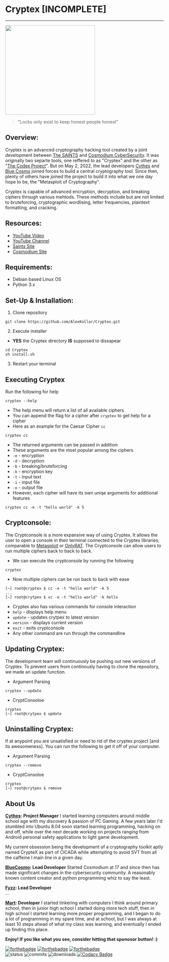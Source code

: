 <!-- variables -->
[ccs]: https://www.cosmodiumcs.com
[saints]: https://www.twitch.tv/cosmodiumcs
[youtube]: https://www.youtube.com/c/CosmodiumCS

<!-- title -->
# Cryptex [INCOMPLETE]
---

<!-- image -->
<img src="https://github.com/AlexKollar/Cryptex/blob/gh-pages/Gallery/Lock.png" width="285"/></p>

> "Locks only exist to keep honest people honest" 

## Overview:
Cryptex is an advanced cryptography hacking tool created by a joint development between [The SAINTS][saints] and [Cosmodium CyberSecurity][ccs]. It was originally two separte tools, one reffered to as "Cryptex" and the other as "[The Codex Project](https://github.com/CosmodiumCS/the-codex-project)". But on May 2, 2022, the lead developers [Cythes](https://github.com/AlexKollar) and [Blue Cosmo](https://github.com/CosmodiumCS) joined forces to build a central cryptography tool. Since then, plenty of others have joined the project to build it into what we one day hope to be, the "Metasploit of Cryptography".

Cryptex is capable of advanced encryption, decryption, and breaking ciphers through various mehtods. These methods include but are not limited to bruteforcing, cryptographic wordlising, letter frequencies, plaintext formatting, and cracking.

## Resources:
- [YouTube Video]()
- [YouTube Channel][youtube]
- [Saints Site][saints]
- [Cosmodium Site][ccs]

## Requirements:
- Debian based Linux OS
- Python 3.x

## Set-Up & Installation:
1. Clone repository
```
git clone https://github.com/AlexKollar/Cryptex.git
```
2. Execute installer
  - **YES** the Cryptex directory **IS** supposed to dissapear
```
cd Cryptex
sh install.sh
```
3. Restart your terminal

## Executing Cryptex
Run the following for help
```
cryptex --help
```
- The help menu will return a list of all available ciphers
- You can append the flag for a cipher after `cryptex` to get help for a cipher
- Here as an example for the Caesar Cipher `cc`
```
cryptex cc
``` 
- The returned arguments can be passed in addition
- These arguments are the most popular among the ciphers
- `-e` - encryption
- `-d` - decryption
- `-b` - breaking/bruteforcing
- `-k` - encryption key
- `-t` - input text
- `-i` - input file
- `-o` - output file
- However, each cipher will have its own uniqe arguments for additional features
```
cryptex cc -e -t "hello world" -k 5
```

## Cryptconsole:
The Cryptconsole is a more expansive way of using Cryptex. It allows the user to open a console in their terminal connected to the Cryptex libraries; comparable to [Metasploit](https://www.metasploit.com/) or [OnlyRAT](https://github.com/CosmodiumCS/OnlyRAT). The Cryptconsole can allow users to run multiple ciphers back to back to back.
- We can execute the cryptconsole by running the following
```
cryptex
```
- Now multiple ciphers can be run back to back with ease
```
[~] root@cryptex $ cc -e -t "hello world" -k 5
...
[~] root@crytpex $ vc -e -t "hello world" -k hello
```
- Cryptex also has various commands for console interaction
- `help` - displays help menu
- `update` - updates crytpex to latest version
- `version` - displays current version
- `exit` - exits cryptconsole
- Any other command are run through the commandline

## Updating Cryptex:
The development team will continuously be pushing out new versions of Cryptex. To prevent users from continously having to clone the repository, we made an update function.
- Argument Parsing
```
cryptex --update
```
- CryptConsoloe
```
cryptex
[~] root@crytpex $ update
```

## Uninstalling Cryptex:
If at anypoint you are unsatisfied or need to rid of the cryptex project [and its awesomeness]. You can run the following to get it off of your computer.
- Argument Parsing
```
cryptex --remove
```
- CryptConsoloe
```
cryptex
[~] root@crytpex $ remove
```

## About Us
**[Cythes](https://twitter.com/CythesOut): Project Manager**
I started learning computers around middle school age with my discovery & passion of PC Gaming.  A few years later I'd stumbled into Ubuntu 8.04 soon started learning programming, hacking on and off, while over the next decade working on projects ranging from Android personal safety applications to light game development.

My current obsession being the development of a cryptography toolkit aptly named CrypteX as part of CICADA while attempting to avoid SVT from all the caffeine I main line in a given day.

**[BlueCosmo](https://twitter.com/CosmodiumCS): Lead Developer**
Started Cosmodium at 17 and since then has made significant changes in the cybersecurity community.  A reasonably known content creator and python programming whiz to say the least.    
  
**[Fyzz](): Lead Developer**   
...

**[Mart](): Developer**
I started tinkering with computers I think around primary school, then in junior high school I started doing more tech stuff, then in high school I started learning more proper programming, and I began to do a lot of programming in my spare time, and at school, but I was always at least 10 steps ahead of what my class was learning, and eventually I ended up finding this place.

**Enjoy! If you like what you see, consider hitting that sponosor button! :)**

[![forthebadge](https://forthebadge.com/images/badges/made-with-python.svg)](https://forthebadge.com) [![forthebadge](https://forthebadge.com/images/badges/built-with-love.svg)](https://forthebadge.com)  [![forthebadge](https://forthebadge.com/images/badges/powered-by-black-magic.svg)](https://forthebadge.com)  
![status](https://img.shields.io/pypi/status/st?logo=git&style=plastic)
![commits](https://img.shields.io/github/last-commit/CythesOut/Cryptex?logo=github)
![downloads](https://img.shields.io/github/downloads/CythesOut/Cryptex/total) [![Codacy Badge](https://app.codacy.com/project/badge/Grade/9666bf9839f94e47b28c786b426fa5e4)](https://www.codacy.com/gh/AlexKollar/Cryptex/dashboard?utm_source=github.com&amp;utm_medium=referral&amp;utm_content=AlexKollar/Cryptex&amp;utm_campaign=Badge_Grade)</p>